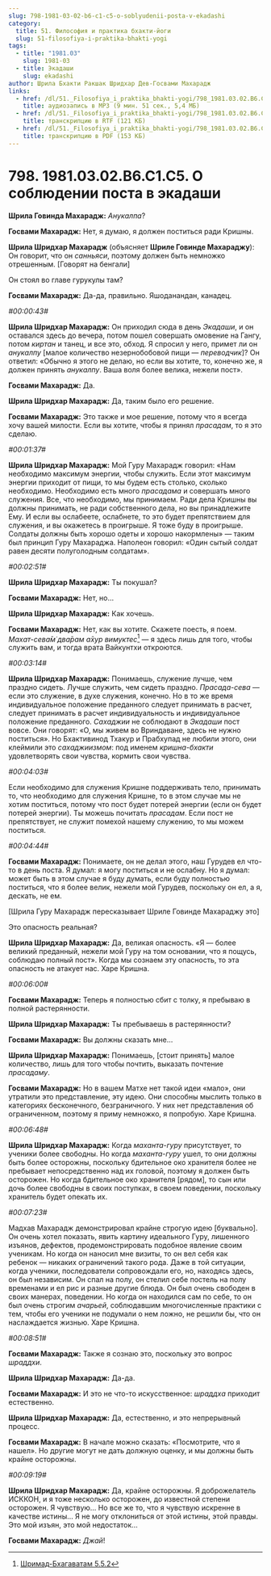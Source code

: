 ```yaml
---
slug: 798-1981-03-02-b6-c1-c5-o-soblyudenii-posta-v-ekadashi
category:
  title: 51. Философия и практика бхакти-йоги
  slug: 51-filosofiya-i-praktika-bhakti-yogi
tags:
  - title: "1981.03"
    slug: 1981-03
  - title: Экадаши
    slug: ekadashi
author: Шрила Бхакти Ракшак Шридхар Дев-Госвами Махарадж
links:
  - href: /dl/51._Filosofiya_i_praktika_bhakti-yogi/798_1981.03.02.B6.C1.C5_SridharMj_O_soblyudenii_posta_v_ekadashi.mp3
    title: аудиозапись в MP3 (9 мин. 51 сек., 5,4 МБ)
  - href: /dl/51._Filosofiya_i_praktika_bhakti-yogi/798_1981.03.02.B6.C1.C5_SridharMj_O_soblyudenii_posta_v_ekadashi.rtf
    title: транскрипцию в RTF (121 КБ)
  - href: /dl/51._Filosofiya_i_praktika_bhakti-yogi/798_1981.03.02.B6.C1.C5_SridharMj_O_soblyudenii_posta_v_ekadashi.pdf
    title: транскрипцию в PDF (153 КБ)
---
```


# 798. 1981.03.02.B6.C1.C5. О соблюдении поста в экадаши

**Шрила Говинда Махарадж:** *Анукалпа*?

**Госвами Махарадж:** Нет, я думаю, я должен поститься ради Кришны.

**Шрила Шридхар Махарадж** (объясняет **Шриле Говинде Махараджу**): Он говорит, что он *санньяси*, поэтому должен быть немножко отрешенным. [Говорят на бенгали]

Он стоял во главе гурукулы там?

**Госвами Махарадж:** Да-да, правильно. Яшоданандан, канадец.

*#00:00:43#*

**Шрила Шридхар Махарадж:** Он приходил сюда в день *Экадаши*, и он оставался здесь до вечера, потом пошел совершать омовение на Гангу, потом *киртан* и танец, и все это, обход. Я спросил у него, примет ли он *анукалпу* [малое количество незернобобовой пищи — *переводчик*]? Он ответил: «Обычно я этого не делаю, но если вы хотите, то, конечно же, я должен принять *анукалпу*. Ваша воля более велика, нежели пост».

**Госвами Махарадж:** Да.

**Шрила Шридхар Махарадж:** Да, таким было его решение.

**Госвами Махарадж:** Это также и мое решение, потому что я всегда хочу вашей милости. Если вы хотите, чтобы я принял *прасадам*, то я это сделаю.

*#00:01:37#*

**Шрила Шридхар Махарадж:** Мой Гуру Махарадж говорил: «Нам необходимо максимум энергии, чтобы служить. Если этот максимум энергии приходит от пищи, то мы будем есть столько, сколько необходимо. Необходимо есть много *прасадама* и совершать много служения. Все, что необходимо, мы принимаем. Ради дела Кришны вы должны принимать, не ради собственного дела, но вы принадлежите Ему. И если вы ослабеете, ослабнете, то это будет препятствием для служения, и вы окажетесь в проигрыше. Я тоже буду в проигрыше. Солдаты должны быть хорошо одеты и хорошо накормлены» — таким был принцип Гуру Махараджа. Наполеон говорил: «Один сытый солдат равен десяти полуголодным солдатам».

*#00:02:51#*

**Шрила Шридхар Махарадж:** Ты покушал?

**Госвами Махарадж:** Нет, но…

**Шрила Шридхар Махарадж:** Как хочешь.

**Госвами Махарадж:** Нет, как вы хотите. Скажете поесть, я поем. *Махат-сева̄м̇ два̄рам а̄хур вимуктес*[^_ftn1] — я здесь лишь для того, чтобы служить вам, и тогда врата Вайкунтхи откроются.

*#00:03:14#*

**Шрила Шридхар Махарадж:** Понимаешь, служение лучше, чем праздно сидеть. Лучше служить, чем сидеть праздно. *Прасада-сева* — если это служение, в духе служения, конечно. Но в то же время индивидуальное положение преданного следует принимать в расчет, следует принимать в расчет индивидуальность и индивидуальное положение преданного. *Сахаджии* не соблюдают в *Экадаши* пост вовсе. Они говорят: «О, мы живем во Вриндаване, здесь не нужно поститься». Но Бхактивинод Тхакур и Прабхупад не любили этого, они клеймили это *сахаджиизмом*: под именем *кришна-бхакти* удовлетворять свои чувства, кормить свои чувства.

*#00:04:03#*

Если необходимо для служения Кришне поддерживать тело, принимать то, что необходимо для служения Кришне, то в этом случае мы не хотим поститься, потому что пост будет потерей энергии (если он будет потерей энергии). Ты можешь почитать *прасадам*. Если пост не препятствует, не служит помехой нашему служению, то мы можем поститься.

*#00:04:44#*

**Госвами Махарадж:** Понимаете, он не делал этого, наш Гурудев ел что-то в день поста. Я думал: я могу поститься и не ослабну. Но я думал: может быть в этом случае я буду думать, если буду полностью поститься, что я более велик, нежели мой Гурудев, поскольку он ел, а я, дескать, не ем.

[Шрила Гуру Махарадж пересказывает Шриле Говинде Махараджу это]

Это опасность реальная?

**Шрила Шридхар Махарадж:** Да, великая опасность. «Я — более великий преданный, нежели мой Гуру на том основании, что я пощусь, соблюдаю полный пост». Когда мы сознаем эту опасность, то эта опасность не атакует нас. Харе Кришна.

*#00:06:00#*

**Госвами Махарадж:** Теперь я полностью сбит с толку, я пребываю в полной растерянности.

**Шрила Шридхар Махарадж:** Ты пребываешь в растерянности?

**Госвами Махарадж:** Вы должны сказать мне…

**Шрила Шридхар Махарадж:** Понимаешь, [стоит принять] малое количество, лишь для того чтобы почтить, выказать почтение *прасадаму*.

**Госвами Махарадж:** Но в вашем Матхе нет такой идеи «мало», они утратили это представление, эту идею. Они способны мыслить только в категориях бесконечного, безграничного. У них нет представления об ограниченном, поэтому я приму немножко, я попробую. Харе Кришна.

*#00:06:48#*

**Шрила Шридхар Махарадж:** Когда *маханта-гуру* присутствует, то ученики более свободны. Но когда *маханта-гуру* ушел, то они должны быть более осторожны, поскольку бдительное око хранителя более не пребывает непосредственно над их головой, поэтому я должен быть осторожен. Но когда бдительное око хранителя [рядом], то сын или дочь более свободны в своих поступках, в своем поведении, поскольку хранитель будет опекать их.

*#00:07:23#*

Мадхав Махарадж демонстрировал крайне строгую идею [буквально]. Он очень хотел показать, явить картину идеального Гуру, лишенного изъянов, дефектов, продемонстрировать подобное явление своим ученикам. Но когда он наносил мне визиты, то он вел себя как ребенок — никаких ограничений такого рода. Даже в той ситуации, когда ученики, последователи сопровождали его, но, находясь здесь, он был независим. Он спал на полу, он стелил себе постель на полу временами и ел рис и разные другие блюда. Он был очень свободен в своих манерах, поведении. Но когда он находился сам по себе, то он был очень строгим *ачарьей*, соблюдавшим многочисленные практики с тем, чтобы его ученики не подумали о нем ложно, не решили бы, что он наслаждается жизнью. Харе Кришна.

*#00:08:51#*

**Госвами Махарадж:** Также я сознаю это, поскольку это вопрос *шраддхи*.

**Шрила Шридхар Махарадж:** Да-да.

**Госвами Махарадж:** И это не что-то искусственное: *шраддха* приходит естественно.

**Шрила Шридхар Махарадж:** Да, естественно, и это непрерывный процесс.

**Госвами Махарадж:** В начале можно сказать: «Посмотрите, что я нашел». Но другие могут не дать должную оценку, и мы должны быть крайне осторожны.

*#00:09:19#*

**Шрила Шридхар Махарадж:** Да, крайне осторожны. Я доброжелатель ИСККОН, и я тоже несколько осторожен, до известной степени осторожен. Я чувствую… Но все же то, что я чувствую искренне в качестве истины… Я не могу отклониться от этой истины, этой правды. Это мой изъян, это мой недостаток…

**Госвами Махарадж:** *Джай*!



[^_ftn1]: [Шримад-Бхагаватам 5.5.2](../notes/shrimad-bhagavatam/shrimad-bhagavatam-5-5-2.md)
